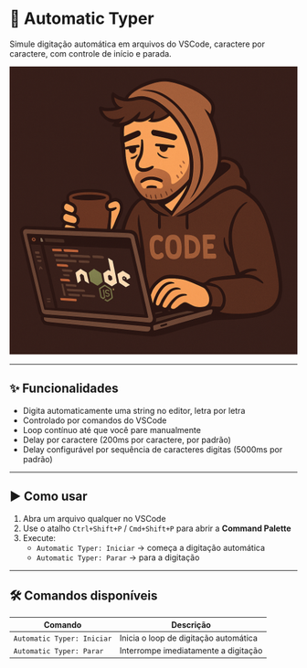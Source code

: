 # 🧠 Automatic Typer

Simule digitação automática em arquivos do VSCode, caractere por caractere, com controle de início e parada.


![Logo do Projeto](icon.png)

---

## ✨ Funcionalidades

- Digita automaticamente uma string no editor, letra por letra
- Controlado por comandos do VSCode
- Loop contínuo até que você pare manualmente
- Delay por caractere (200ms por caractere, por padrão)
- Delay configurável por sequência de caracteres digitas (5000ms por padrão)

---

## ▶️ Como usar

1. Abra um arquivo qualquer no VSCode
2. Use o atalho `Ctrl+Shift+P` / `Cmd+Shift+P` para abrir a **Command Palette**
3. Execute:
   - `Automatic Typer: Iniciar` → começa a digitação automática
   - `Automatic Typer: Parar` → para a digitação

---

## 🛠 Comandos disponíveis

| Comando                      | Descrição                              |
| ---------------------------- | ---------------------------------------- |
| `Automatic Typer: Iniciar` | Inicia o loop de digitação automática |
| `Automatic Typer: Parar`   | Interrompe imediatamente a digitação   |
